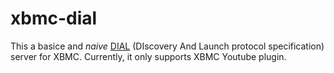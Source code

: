 xbmc-dial
=========

This a basice and *naive* [DIAL](http://www.dial-multiscreen.org/) (DIscovery And Launch protocol specification) server for XBMC. Currently, it only supports XBMC Youtube plugin.
